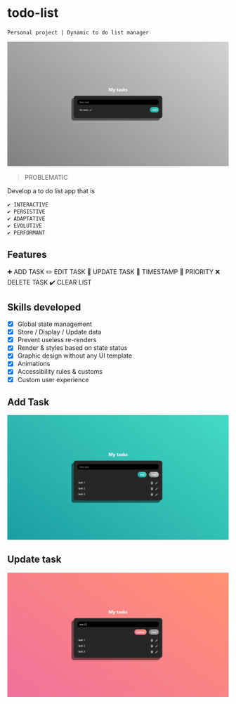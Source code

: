# todo-list

    Personal project | Dynamic to do list manager

<kbd>![Visuel](./todo-list-1.png)</kbd>

> PROBLEMATIC

Develop a to do list app that is

    ✔ INTERACTIVE
    ✔ PERSISTIVE
    ✔ ADAPTATIVE
    ✔ EVOLUTIVE
    ✔ PERFORMANT

## Features

:heavy_plus_sign: ADD TASK
:pencil2: EDIT TASK
:arrows_counterclockwise: UPDATE TASK
:calendar: TIMESTAMP
:triangular_flag_on_post: PRIORITY
:x: DELETE TASK
:heavy_check_mark: CLEAR LIST

## Skills developed

- [x] Global state management
- [x] Store / Display / Update data
- [x] Prevent useless re-renders
- [x] Render & styles based on state status
- [x] Graphic design without any UI template
- [x] Animations
- [x] Accessibility rules & customs
- [x] Custom user experience

## Add Task

<kbd>![Visuel](./todo-list-2.png)</kbd>

## Update task

<kbd>![Visuel](./todo-list-3.png)</kbd>

